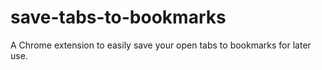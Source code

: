 # save-tabs-to-bookmarks
 A Chrome extension to easily save your open tabs to bookmarks for later use.
